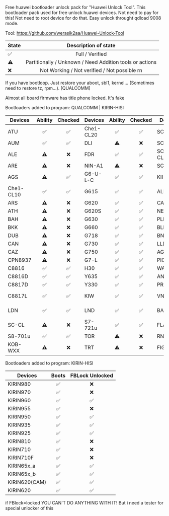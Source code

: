 Free huawei bootloader unlock pack for "Huawei Unlock Tool". This bootloader pack used for free unlock huawei devices. Not need to pay for this! Not need to root device for do that. Easy unlock throught qdload 9008 mode.

Tool: https://github.com/werasik2aa/Huawei-Unlock-Tool

| State       | Description of state |
| ----------- | :------------------: |
| ✅ | Full / Verified               |
| ⚠️ | Partitionally / Unknown / Need Addition tools or actions |
| ❌ | Not Working / Not verified / Not possible rn |

If you have bootloop. Just restore your aboot, sbl1, kernel... (Sometimes need to restore tz, rpm...). [QUALCOMM]

Almost all board firmware has title phone locked. It's fake

Bootloaders added to program: QUALCOMM | KIRIN-HISI

| Devices       | Ability | Checked | Devices    | Ability | Checked | Devices     | Ability | Checked | Devices     | Ability | Checked |
| ------------- | :-----: | :-----: | ---------- | :-----: | :-----: | ----------- | :-----: | :---:   | ----------- | :-----: | :----:  |
| ATU           |   ✅   |  ✅  | Che1-CL20     |   ✅   |  ✅  | SCL-L21        |   ⚠️   |  ❌  | FIG            |   ✅   |  ✅  |
| AUM           |   ✅   |  ✅  | DLI           |   ⚠️   |  ❌  | SCC-UXX        |   ⚠️   |  ❌  | PE             |   ✅   |  ✅  |
| ALE           |   ⚠️   |  ❌  | FDR           |   ✅   |  ✅  | SCL-CLXX       |   ⚠️   |  ❌  | PLK            |   ✅   |  ✅  |
| ARE           |   ⚠️   |  ❌  | NIN-A1        |   ⚠️   |  ❌  | SCL-L01        |   ⚠️   |  ❌  | GRA            |   ✅   |  ✅  |
| AGS           |   ⚠️   |  ✅  | G6-U-L-C      |   ✅   |  ✅  | KII-L21        |   ⚠️   |  ❌  | DUK            |   ⚠️   |  ✅  |
| Che1-CL10     |   ✅   |  ✅  | G615          |   ✅   |  ✅  | ALE_KIRIN      |   ✅   |  ✅  | FRD            |   ✅   |  ✅  |
| ARS           |   ⚠️   |  ❌  | G620          |   ✅   |  ✅  | CAM            |   ✅   |  ✅  | EVA            |   ✅   |  ✅  |
| ATH           |   ⚠️   |  ❌  | G620S         |   ✅   |  ✅  | NEM            |   ✅   |  ✅  | STF            |   ✅   |  ✅  |
| BAH           |   ⚠️   |  ❌  | G630          |   ✅   |  ✅  | PLK            |   ✅   |  ✅  | LON            |   ✅   |  ✅  |
| BKK           |   ⚠️   |  ❌  | G660          |   ✅   |  ✅  | BLN            |   ✅   |  ✅  | MHA            |   ✅   |  ✅  |
| DUB           |   ⚠️   |  ❌  | G718          |   ✅   |  ✅  | BND            |   ✅   |  ✅  | CMR            |   ✅   |  ✅  |
| CAN           |   ⚠️   |  ❌  | G730          |   ✅   |  ✅  | LLD            |   ✅   |  ✅  | HWI            |   ✅   |  ✅  |
| CAZ           |   ⚠️   |  ❌  | G750          |   ✅   |  ✅  | AGS2           |   ✅   |  ✅  | VTR            |   ✅   |  ✅  |
| CPN8937       |   ⚠️   |  ❌  | G7-L          |   ✅   |  ✅  | PIC            |   ✅   |  ✅  | SNE            |   ✅   |  ✅  |
| C8816         |   ✅   |  ✅  | H30           |   ✅   |  ✅  | WAS            |   ✅   |  ✅  | CLT            |   ❌   |  ✅  |
| C8816D        |   ✅   |  ✅  | Y635          |   ✅   |  ✅  | ANE            |   ✅   |  ✅  | MT2-L          |   ✅   |  ✅  |
| C8817D        |   ✅   |  ✅  | Y330          |   ✅   |  ✅  | PRA            |   ✅   |  ✅  | G760           |   ✅   |  ✅  |
| C8817L        |   ✅   |  ✅  | KIW           |   ✅   |  ✅  | VNS            |   ✅   |  ✅  | T1-A21L        |   ⚠️   |  ❌  |
| LDN           |   ✅   |  ✅  | LND           |   ✅   |  ✅  | BAH2           |   ✅   |  ✅  | CPN-L09        |   ⚠️   |  ❌  |
| SC-CL         |   ⚠️   |  ❌  | S7-721u       |   ✅   |  ✅  | FLA            |   ✅   |  ✅  |
| S8-701u       |   ✅   |  ✅  | TOR           |   ⚠️   |  ❌  | RNE            |   ✅   |  ✅  |
| KOB-WXX       |   ⚠️   |  ❌  | TRT           |   ⚠️   |  ❌  | FIG            |   ✅   |  ✅  |

Bootloaders added to program: KIRIN-HISI

| Devices       | Boots     | FBLock Unlocked  |
| ------------- | :-------: | :--------------: |
| KIRIN980      |    ✅    |         ❌       |
| KIRIN970      |    ✅    |         ❌       |
| KIRIN960      |    ✅    |         ✅       |
| KIRIN955      |    ✅    |         ❌       |
| KIRIN950      |    ✅    |         ✅       |
| KIRIN935      |    ✅    |         ✅       |
| KIRIN925      |    ✅    |         ✅       |
| KIRIN810      |    ✅    |         ❌       |
| KIRIN710      |    ✅    |         ❌       |
| KIRIN710F     |    ✅    |         ❌       |
| KIRIN65x_a    |    ✅    |         ✅       |
| KIRIN65x_b    |    ✅    |         ✅       |
| KIRIN620(CAM) |    ✅    |         ✅       |
| KIRIN620      |    ✅    |         ✅       |

if FBlock=locked YOU CAN'T DO ANYTHING WITH IT! But i need a tester for special unlocker of this
